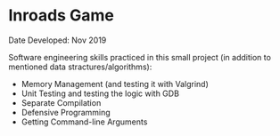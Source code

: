 # Inroads Game
Date Developed: Nov 2019

Software engineering skills practiced in this small project (in addition to mentioned data stractures/algorithms):
* Memory Management (and testing it with Valgrind)
* Unit Testing and testing the logic with GDB
* Separate Compilation
* Defensive Programming
* Getting Command-line Arguments
